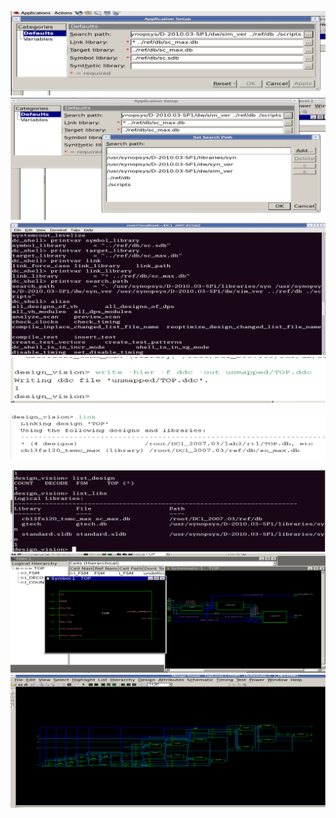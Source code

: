 ![](https://raw.githubusercontent.com/acdefg/cdn/main/obsidian/20230406111106.png)
![](https://raw.githubusercontent.com/acdefg/cdn/main/obsidian/20230406111255.png)
![](https://raw.githubusercontent.com/acdefg/cdn/main/obsidian/20230406111819.png)
![](https://raw.githubusercontent.com/acdefg/cdn/main/obsidian/20230406132445.png)

![](https://raw.githubusercontent.com/acdefg/cdn/main/obsidian/20230406132522.png)


![](https://raw.githubusercontent.com/acdefg/cdn/main/obsidian/20230406132616.png)
![](https://raw.githubusercontent.com/acdefg/cdn/main/obsidian/20230406132758.png)
![](https://raw.githubusercontent.com/acdefg/cdn/main/obsidian/20230406133330.png)
